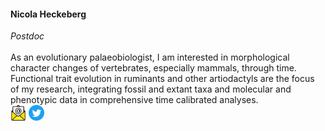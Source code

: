 <h4><strong>Nicola Heckeberg</strong></h4>
<em>Postdoc</em>

<br>
<br>

<div class="item">
  <span>
    As an evolutionary palaeobiologist, I am interested in morphological character changes of vertebrates, especially mammals, through time.
    Functional trait evolution in ruminants and other artiodactyls are the focus of my research, integrating fossil and extant taxa and molecular and phenotypic data in comprehensive time calibrated analyses.
  </span>
<br>
  <a href="mailto:n.heckeberg@lmu.de"><img src="/assets/icons/email.png" width="25px"></a>
  <a href="https://twitter.com/heckeberg" target="_blank"><img src="/assets/icons/twitter.png" width="25px"></a>
</div>
